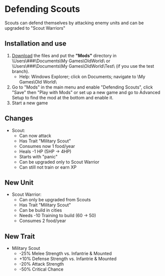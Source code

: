 # Defending Scouts
Scouts can defend themselves by attacking enemy units and can be upgraded to "Scout Warriors"

## Installation and use

1. [Download](https://github.com/ShadowDuke/OW_Defending_Scouts/archive/master.zip) the files and put the **"Mods"** directory in \Users\\###\Documents\My Games\OldWorld\ or \Users\\###\Documents\My Games\OldWorld\Test\ (if you use the test branch).
   - Help: Windows Explorer; click on Documents; navigate to \My Games\Old World\
2. Go to "Mods" in the main menu and enable "Defending Scouts", click "Save" then "Play with Mods" or set up a new game and go to Advanced Setup to find the mod at the bottom and enable it. 
3. Start a new game

## Changes

- Scout:
   - Can now attack
   - Has Trait "Military Scout"
   - Consumes now 1 food/year
   - Heals -1 HP (5HP -> 4HP)
   - Starts with "panic"
   - Can be upgraded only to Scout Warrior
   - Can still not train or earn XP
   
   
## New Unit

- Scout Warrior:
   - Can only be upgraded from Scouts
   - Has Trait "Military Scout"
   - Can be build in cities
   - Needs -10 Training to build (60 -> 50)
   - Consumes 2 food/year
   
## New Trait

- Military Scout
   - -25% Melee Strength vs. Infantrie & Mounted
   - +10% Defense Strength vs. Infantrie & Mounted
   - -20% Attack Strength
   - -50% Critical Chance
